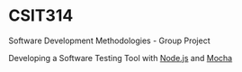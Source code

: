 # CSIT314
Software Development Methodologies - Group Project

Developing a Software Testing Tool with [Node.js](https://nodejs.org/en/) and [Mocha](https://www.npmjs.com/package/mocha)
